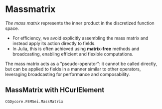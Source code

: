 # Massmatrix

_The mass matrix_ represents the inner product in the discretized function space.

 - For efficiency, we avoid explicitly assembling the mass matrix and instead
  apply its action directly to fields.
 - In Julia, this is often achieved using **matrix-free** methods and
  broadcasting, enabling efficient and flexible computations.

The mass matrix acts as a "pseudo-operator": it cannot be called directly, but
can be applied to fields in a manner similar to other operators, leveraging
broadcasting for performance and composability.

## MassMatrix with HCurlElement 
```@docs
CGDycore.FEMSei.MassMatrix
```